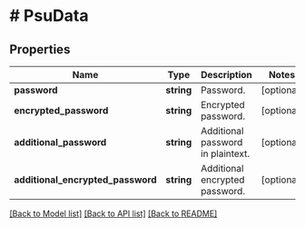 # # PsuData

## Properties

Name | Type | Description | Notes
------------ | ------------- | ------------- | -------------
**password** | **string** | Password. | [optional] 
**encrypted_password** | **string** | Encrypted password. | [optional] 
**additional_password** | **string** | Additional password in plaintext. | [optional] 
**additional_encrypted_password** | **string** | Additional encrypted password. | [optional] 

[[Back to Model list]](../../README.md#documentation-for-models) [[Back to API list]](../../README.md#documentation-for-api-endpoints) [[Back to README]](../../README.md)


